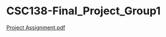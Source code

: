# CSC138-Final_Project_Group1
[Project Assignment.pdf](https://github.com/AdibaAdi/CSC138-Final_Project_Group1/files/13346264/Project.Assignment.pdf)
